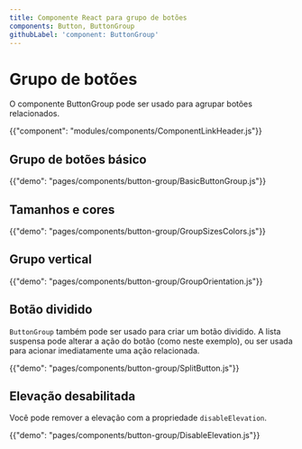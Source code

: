 ```yaml
---
title: Componente React para grupo de botões
components: Button, ButtonGroup
githubLabel: 'component: ButtonGroup'
---
```


# Grupo de botões

<p class="description">O componente ButtonGroup pode ser usado para agrupar botões relacionados.</p>

{{"component": "modules/components/ComponentLinkHeader.js"}}

## Grupo de botões básico

{{"demo": "pages/components/button-group/BasicButtonGroup.js"}}

## Tamanhos e cores

{{"demo": "pages/components/button-group/GroupSizesColors.js"}}

## Grupo vertical

{{"demo": "pages/components/button-group/GroupOrientation.js"}}

## Botão dividido

`ButtonGroup` também pode ser usado para criar um botão dividido. A lista suspensa pode alterar a ação do botão (como neste exemplo), ou ser usada para acionar imediatamente uma ação relacionada.

{{"demo": "pages/components/button-group/SplitButton.js"}}

## Elevação desabilitada

Você pode remover a elevação com a propriedade `disableElevation`.

{{"demo": "pages/components/button-group/DisableElevation.js"}}
